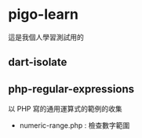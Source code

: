 pigo-learn
==========

這是我個人學習測試用的

## dart-isolate ##

## php-regular-expressions ##
以 PHP 寫的通用運算式的範例的收集

- numeric-range.php : 檢查數字範圍